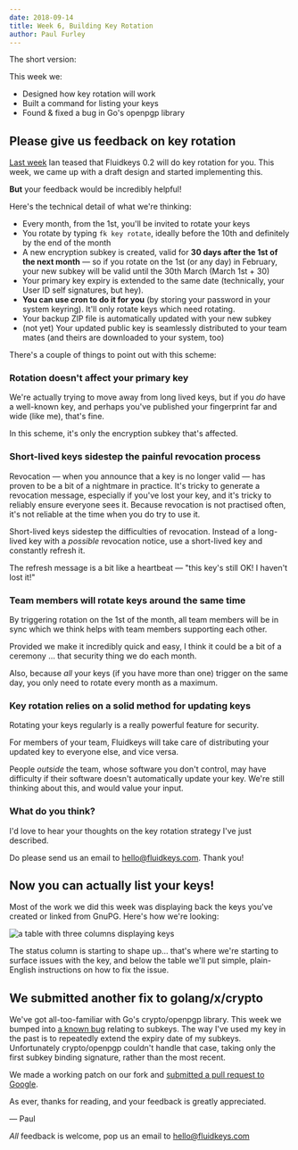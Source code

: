 ```yaml
---
date: 2018-09-14
title: Week 6, Building Key Rotation
author: Paul Furley
---
```


The short version:

This week we:

*   Designed how key rotation will work
*   Built a command for listing your keys
*   Found & fixed a bug in Go's openpgp library


## Please give us feedback on key rotation

[Last week](https://www.fluidkeys.com/blog/week-5/) Ian teased that Fluidkeys 0.2 will do key rotation for you. This week, we came up with a draft design and started implementing this.

**But** your feedback would be incredibly helpful!

Here's the technical detail of what we're thinking:

*   Every month, from the 1st, you'll be invited to rotate your keys
*   You rotate by typing `fk key rotate`, ideally before the 10th and definitely by the end of the month
*   A new encryption subkey is created, valid for **30 days after the 1st of the next month** — so if you rotate on the 1st (or any day) in February, your new subkey will be valid until the 30th March (March 1st + 30)
*   Your primary key expiry is extended to the same date (technically, your User ID self signatures, but hey).
*   **You can use cron to do it for you** (by storing your password in your system keyring). It'll only rotate keys which need rotating.
*   Your backup ZIP file is automatically updated with your new subkey
*   (not yet) Your updated public key is seamlessly distributed to your team mates (and theirs are downloaded to your system, too)

There's a couple of things to point out with this scheme:


### Rotation doesn't affect your primary key

We're actually trying to move away from long lived keys, but if you _do_ have a well-known key, and perhaps you've published your fingerprint far and wide (like me), that's fine.

In this scheme, it's only the encryption subkey that's affected.


### Short-lived keys sidestep the painful revocation process

Revocation — when you announce that a key is no longer valid — has proven to be a bit of a nightmare in practice. It's tricky to generate a revocation message, especially if you've lost your key, and it's tricky to reliably ensure everyone sees it. Because revocation is not practised often, it's not reliable at the time when you do try to use it.

Short-lived keys sidestep the difficulties of revocation. Instead of a long-lived key with a _possible_ revocation notice, use a short-lived key and constantly refresh it.

The refresh message is a bit like a heartbeat — "this key's still OK! I haven't lost it!"


### Team members will rotate keys around the same time

By triggering rotation on the 1st of the month, all team members will be in sync which we think helps with team members supporting each other.

Provided we make it incredibly quick and easy, I think it could be a bit of a ceremony … that security thing we do each month.

Also, because _all_ your keys (if you have more than one) trigger on the same day, you only need to rotate every month as a maximum.


### Key rotation relies on a solid method for updating keys

Rotating your keys regularly is a really powerful feature for security.

For members of your team, Fluidkeys will take care of distributing your updated key to everyone else, and vice versa.

People _outside_ the team, whose software you don't control, may have difficulty if their software doesn't automatically update your key. We're still thinking about this, and would value your input.


### What do you think?

I'd love to hear your thoughts on the key rotation strategy I've just described.

Do please send us an email to [hello@fluidkeys.com](mailto:hello@fluidkeys.com). Thank you!


## Now you can actually list your keys!

Most of the work we did this week was displaying back the keys you've created or linked from GnuPG. Here's how we're looking:

![a table with three columns displaying keys](/images/weeknotes/week-6/2018-09-14-fluidkeys-list-pgp-keys.png)

The status column is starting to shape up… that's where we're starting to surface issues with the key, and below the table we'll put simple, plain-English instructions on how to fix the issue.


## We submitted another fix to golang/x/crypto

We've got all-too-familiar with Go's crypto/openpgp library. This week we bumped into [a known bug](https://github.com/golang/go/issues/15353) relating to subkeys. The way I've used my key in the past is to repeatedly extend the expiry date of my subkeys. Unfortunately crypto/openpgp couldn't handle that case, taking only the first subkey binding signature, rather than the most recent.

We made a working patch on our fork and [submitted a pull request to Google](https://github.com/golang/crypto/pull/57).

As ever, thanks for reading, and your feedback is greatly appreciated.

— Paul

*All* feedback is welcome, pop us an email to [hello@fluidkeys.com](mailto:hello@fluidkeys.com)
